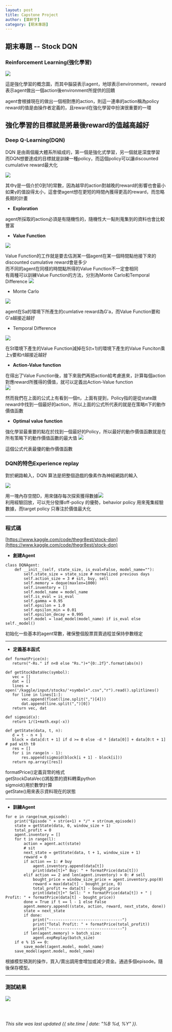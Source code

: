 ```yaml
---
layout: post
title: Capstone Project
author: [葉軒宇]
category: [期末專題]
---
```


## 期末專題 -- Stock DQN


### Reinforcement Learning(強化學習)

![](https://github.com/thegr8est/AI-course/blob/gh-pages/images/RL.PNG?raw=true)<br>

這是強化學習的概念圖，而其中腦袋表示agent，地球表示environment，reward表示agent做出一個action後environment所提供的回饋<br>

agent會根據現在的做出一個相對應的action，則這一連串的action稱為policy<br>
reward的值是由操作者定義的，且reward在強化學習中扮演很重要的一環<br>

強化學習的目標就是將最後reward的值越高越好<br>
---


### Deep Q-Learning(DQN)

DQN 是由兩個龐大體系所組成的，第一個是強化式學習，另一個就是深度學習<br>
而DQN想要達成的目標就是訓練一種policy，而這個policy可以讓discounted cumulative reward最大化<br>

![](https://github.com/thegr8est/AI-course/blob/gh-pages/images/cumulative.PNG?raw=true)<br>

其中γ是一個介於0到1的常數，因為越早的action對越晚的reward的影響也會最小<br>
如果γ的值設得太小，這會使agent想在更短的時間內獲得更高的reward，而忽略長期的計畫


* **Exploration**<br>

agent所採取的action必須是有隨機性的，隨機性大一點則蒐集到的資料也會比較豐富<br>


* **Value Function**<br>

![](https://github.com/thegr8est/AI-course/blob/gh-pages/images/value.PNG?raw=true)<br>

Value Function的工作就是要去估測某一個agent在某一個時間點他接下來的discounted cumulative reward會是多少<br>
而不同的agent在同樣的時間點所得的Value Function不一定會相同<br>
有兩種可以訓練Value Function的方法，分別為Monte Carlo和Temporal Difference
![](https://github.com/thegr8est/AI-course/blob/gh-pages/images/MCTD.PNG?raw=true)<br>


* Monte Carlo<br>

![](https://github.com/thegr8est/AI-course/blob/gh-pages/images/monte.PNG?raw=true)<br>

agent在Sa的環境下所產生的cumlative reward為G'a，而Value Function要和G'a越接近越好<br>


* Temporal Difference<br>

![](https://github.com/thegr8est/AI-course/blob/gh-pages/images/temporal.PNG?raw=true)<br>

在St環境下產生的Value Function減掉在S(t+1)的環境下產生的Value Funciton乘上γ要和rt越接近越好<br>


* **Action-Value function**<br>

在得出了Value Function後，接下來我們再把action給考慮進來，計算每個action對應reward所獲得的價值，就可以定義出Action-Value function<br>
![](https://github.com/thegr8est/AI-course/blob/gh-pages/images/actionvalue.PNG?raw=true)<br>

然而我們在上面的公式上有看到一個π，上面有提到，Policy指的是從state跟reward中找到一個最好的action，所以上面的公式所代表的就是在策略π下的動作價值函數<br>


* **Optimal value function**<br>

強化學習最重要的點在於找到一個最好的Policy，所以最好的動作價值函數就是在所有策略下的動作價值函數的最大值
![](https://github.com/thegr8est/AI-course/blob/gh-pages/images/optimal.PNG?raw=true)<br>

這個公式代表最優的動作價值函數


### DQN的特色Experience replay

對於網路輸入，DQN 算法是把整個遊戲的像素作為神經網路的輸入<br>

![](https://github.com/thegr8est/AI-course/blob/gh-pages/images/experience.PNG?raw=true)<br>

用一塊內存空間D，用來儲存每次探索獲得數據![](https://github.com/thegr8est/AI-course/blob/gh-pages/images/text.PNG?raw=true)<br>
利用經驗回放，可以充分發揮off-policy 的優勢，behavior policy 用來蒐集經驗數據，而target policy 只專注於價值最大化<br>


---
### 程式碼

[https://www.kaggle.com/code/thegr8est/stock-dqn](https://www.kaggle.com/code/thegr8est/stock-dqn) <br>


* **創建Agent**

```
class DQNAgent:
    def __init__(self, state_size, is_eval=False, model_name=""):
        self.state_size = state_size # normalized previous days
        self.action_size = 3 # sit, buy, sell
        self.memory = deque(maxlen=1000)
        self.inventory = []
        self.model_name = model_name
        self.is_eval = is_eval
        self.gamma = 0.95
        self.epsilon = 1.0
        self.epsilon_min = 0.01
        self.epsilon_decay = 0.995
        self.model = load_model(model_name) if is_eval else self._model()
 ```
 初始化一些基本的agent常數，確保整個股票買賣過程並保持參數穩定<br>
 
 
 ---
 * **定義基本函式**
 
 ```
 def formatPrice(n):
    return("-Rs." if n<0 else "Rs.")+"{0:.2f}".format(abs(n))

def getStockDataVec(symbol):
    vec = []
    dat = []
    lines = open('/kaggle/input/stocks/'+symbol+".csv","r").read().splitlines()
    for line in lines[1:]:
        vec.append(float(line.split(",")[4]))
        dat.append(line.split(",")[0])
    return vec, dat

def sigmoid(x):
    return 1/(1+math.exp(-x))

def getState(data, t, n):
    d = t - n + 1
    block = data[d:t + 1] if d >= 0 else -d * [data[0]] + data[0:t + 1] # pad with t0
    res = []
    for i in range(n - 1):
        res.append(sigmoid(block[i + 1] - block[i]))
    return np.array([res])
```
formatPrice()定義貨幣的格式<br>
getStockDataVec()將股票的資料轉乘python<br>
sigmoid()用於數學計算<br>
getState()用來表示資料現在的狀態


---
* **訓練Agent**

```
for e in range(num_episode):
    print("Episode " + str(e+1) + "/" + str(num_episode))
    state = getState(data, 0, window_size + 1)
    total_profit = 0
    agent.inventory = []
    for t in range(l):        
        action = agent.act(state)
        # sit
        next_state = getState(data, t + 1, window_size + 1)
        reward = 0
        if action == 1: # buy
            agent.inventory.append(data[t])
            print(date[t]+" Buy: " + formatPrice(data[t]))
        elif action == 2 and len(agent.inventory) > 0: # sell
            bought_price = window_size_price = agent.inventory.pop(0)
            reward = max(data[t] - bought_price, 0)
            total_profit += data[t] - bought_price
            print(date[t]+" Sell: " + formatPrice(data[t]) + " | Profit: " + formatPrice(data[t] - bought_price))
        done = True if t == l - 1 else False
        agent.memory.append((state, action, reward, next_state, done))
        state = next_state
        if done:
            print("--------------------------------")
            print("Total Profit: " + formatPrice(total_profit))
            print("--------------------------------")
        if len(agent.memory) > batch_size:
            agent.expReplay(batch_size)
    if e % 15 == 0:        
        save_model(agent.model, model_name)
    save_model(agent.model, model_name)
```
根據模型預測的操作，買入/賣出調用會增加或減少資金。通過多個episode。隨後保存模型。


---
### 測試結果

![](https://github.com/thegr8est/AI-course/blob/gh-pages/images/result.PNG?raw=true)<br>

<br>
<br>

*This site was last updated {{ site.time | date: "%B %d, %Y" }}.*

